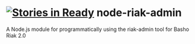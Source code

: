 [![Stories in Ready](https://badge.waffle.io/joukou/node-riak-admin.png?label=ready&title=Ready)](https://waffle.io/joukou/node-riak-admin)
node-riak-admin
===============

A Node.js module for programmatically using the riak-admin tool for Basho Riak 2.0
